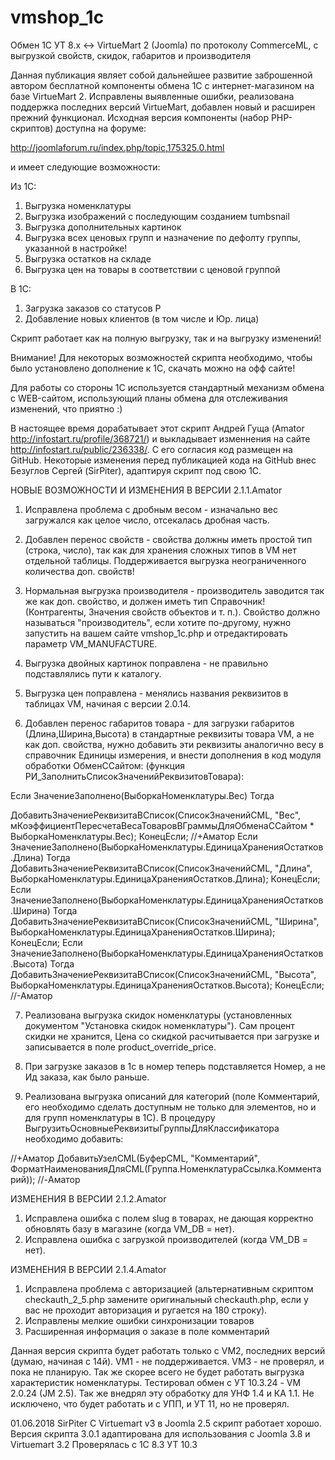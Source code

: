 # vmshop_1c
Обмен 1C УТ 8.x &lt;-> VirtueMart 2 (Joomla) по протоколу CommerceML, с выгрузкой свойств, скидок, габаритов и производителя


Данная публикация являет собой дальнейшее развитие заброшенной автором бесплатной компоненты обмена 1С с интернет-магазином на базе VirtueMart 2. Исправлены выявленные ошибки, реализована поддержка последних версий VirtueMart, добавлен новый и расширен прежний функционал.
Исходная версия компоненты (набор PHP-скриптов) доступна на форуме:

http://joomlaforum.ru/index.php/topic,175325.0.html

и имеет следующие возможности:

Из 1С:

1) Выгрузка номенклатуры
2) Выгрузка изображений с последующим созданием tumbsnail
3) Выгрузка дополнительных картинок
4) Выгрузка всех ценовых групп и назначение по дефолту группы, указанной в настройке!
5) Выгрузка остатков на складе
6) Выгрузка цен на товары в соответствии с ценовой группой

В 1С:

1) Загрузка заказов со статусов P
2) Добавление новых клиентов (в том числе и Юр. лица)

Скрипт работает как на полную выгрузку, так и на выгрузку изменений!

Внимание! Для некоторых возможностей скрипта необходимо, чтобы было установлено дополнение к 1С, скачать можно на офф сайте!

Для работы со стороны 1С используется стандартный механизм обмена с WEB-сайтом, использующий планы обмена для отслеживания изменений, что приятно :)


В настоящее время дорабатывает этот скрипт Андрей Гуща (Amator http://infostart.ru/profile/368721/) и выкладывает изменнения на сайте http://infostart.ru/public/236338/.
С его согласия код размещен на GitHub.
Некоторые изменения перед публикацией кода на GitHub внес Безуглов Сергей (SirPiter), адаптируя скрипт под свою 1С.

НОВЫЕ ВОЗМОЖНОСТИ И ИЗМЕНЕНИЯ В ВЕРСИИ 2.1.1.Amator

1) Исправлена проблема с дробным весом - изначально вес загружался как целое число, отсекалась дробная часть.

2) Добавлен перенос свойств - свойства должны иметь простой тип (строка, число), так как для хранения сложных типов в VM нет отдельной таблицы. Поддерживается выгрузка неограниченного количества доп. свойств!

3) Нормальная выгрузка производителя - производитель заводится так же как доп. свойство, и должен иметь тип Справочник! (Контрагенты, Значения свойств объектов и т. п.). Свойство должно называться "производитель", если хотите по-другому, нужно запустить на вашем сайте vmshop_1c.php и отредактировать параметр VM_MANUFACTURE.

4) Выгрузка двойных картинок поправлена - не правильно подставлялись пути к каталогу.

5) Выгрузка цен поправлена - менялись названия реквизитов в таблицах VM, начиная с версии 2.0.14.

6) Добавлен перенос габаритов товара - для загрузки габаритов (Длина,Ширина,Высота) в стандартные реквизиты товара VM, а не как доп. свойства, нужно добавить эти реквизиты аналогично весу в справочник Единицы измерения, и внести дополнения в код модуля обработки ОбменССайтом: (функция РИ_ЗаполнитьСписокЗначенийРеквизитовТовара):

Если ЗначениеЗаполнено(ВыборкаНоменклатуры.Вес) Тогда

ДобавитьЗначениеРеквизитаВСписок(СписокЗначенийCML, "Вес", мКоэффициентПересчетаВесаТоваровВГраммыДляОбменаССайтом * ВыборкаНоменклатуры.Вес);
КонецЕсли; 
//+Аматор
Если ЗначениеЗаполнено(ВыборкаНоменклатуры.ЕдиницаХраненияОстатков.Длина) Тогда 
ДобавитьЗначениеРеквизитаВСписок(СписокЗначенийCML, "Длина", ВыборкаНоменклатуры.ЕдиницаХраненияОстатков.Длина);
КонецЕсли;
Если ЗначениеЗаполнено(ВыборкаНоменклатуры.ЕдиницаХраненияОстатков.Ширина) Тогда 
ДобавитьЗначениеРеквизитаВСписок(СписокЗначенийCML, "Ширина", ВыборкаНоменклатуры.ЕдиницаХраненияОстатков.Ширина);
КонецЕсли;
Если ЗначениеЗаполнено(ВыборкаНоменклатуры.ЕдиницаХраненияОстатков.Высота) Тогда 
ДобавитьЗначениеРеквизитаВСписок(СписокЗначенийCML, "Высота", ВыборкаНоменклатуры.ЕдиницаХраненияОстатков.Высота);
КонецЕсли;
//-Аматор

 

7) Реализована выгрузка скидок номенклатуры (установленных документом "Установка скидок номенклатуры"). Сам процент скидки не хранится, Цена со скидкой расчитывается при загрузке и записывается в поле product_override_price.

8) При загрузке заказов в 1с в номер теперь подставляется Номер, а не Ид заказа, как было раньше.

9) Реализована выгрузка описаний для категорий (поле Комментарий, его необходимо сделать доступным не только для элементов, но и для групп номенклатуры в 1С). В процедуру ВыгрузитьОсновныеРеквизитыГруппыДляКлассификатора необходимо добавить:

//+Аматор
ДобавитьУзелCML(БуферCML, "Комментарий", ФорматНаименованияДляCML(Группа.НоменклатураСсылка.Комментарий));
//-Аматор

ИЗМЕНЕНИЯ В ВЕРСИИ 2.1.2.Amator

1) Исправлена ошибка с полем slug в товарах, не дающая корректно обновлять базу в магазине (когда VM_DB = нет).
2) Исправлена ошибка с загрузкой производителей (когда VM_DB = нет).

ИЗМЕНЕНИЯ В ВЕРСИИ 2.1.4.Amator

1) Исправлена проблема с авторизацией (альтернативным скриптом checkauth_2_5.php замените оригинальный checkauth.php, если у вас не проходит авторизация и ругается на 180 строку).
2) Исправлены мелкие ошибки синхронизации товаров
3) Расширенная информация о заказе в поле комментарий

Данная версия скрипта будет работать только с VM2, последних версий (думаю, начиная с 14й). VM1 - не поддерживается. VM3 - не проверял, и пока не планирую. Так же скорее всего не будет работать выгрузка характеристик номенклатуры. Тестировал обмен с УТ 10.3.24 - VM 2.0.24 (JM 2.5). Так же внедрял эту обработку для УНФ 1.4 и КА 1.1. Не исключено, что будет работать и с УПП, и УТ 11, но не проверял.

01.06.2018 SirPiter
С Virtuemart v3 в Joomla 2.5 скрипт работает хорошо.
Версия скрипта 3.0.1 адаптирована для использования с Joomla 3.8 и Virtuemart 3.2
Проверялась с 1С 8.3 УТ 10.3
